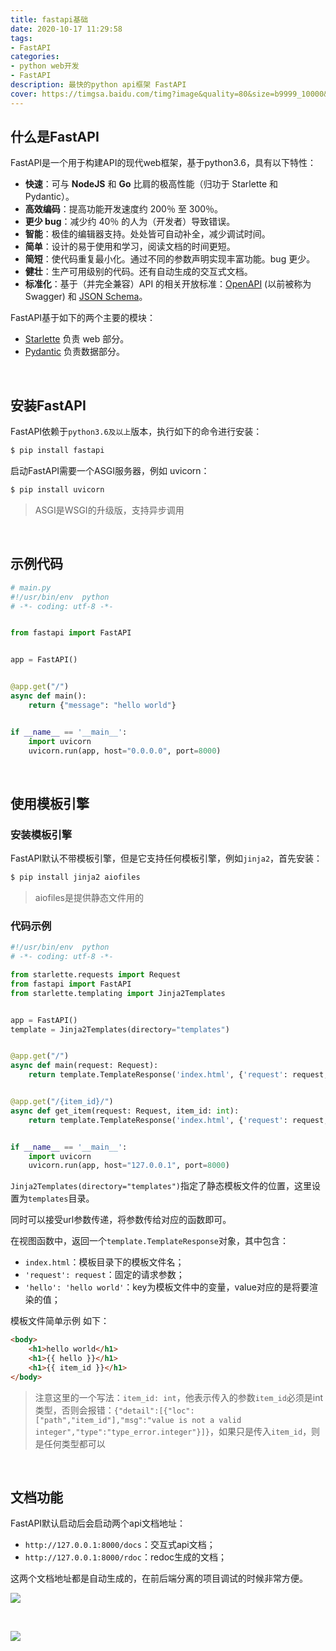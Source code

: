 ```yaml
---
title: fastapi基础
date: 2020-10-17 11:29:58
tags:
- FastAPI
categories:
- python web开发
- FastAPI
description: 最快的python api框架 FastAPI
cover: https://timgsa.baidu.com/timg?image&quality=80&size=b9999_10000&sec=1602915595596&di=305a7f05aac3fc9d47fb05cf130c2e63&imgtype=0&src=http%3A%2F%2Fimg-blog.csdnimg.cn%2F20200225165843487.png%3Fx-oss-process%3Dimage%2Fwatermark%2Ctype_ZmFuZ3poZW5naGVpdGk%2Cshadow_10%2Ctext_aHR0cHM6Ly9ibG9nLmNzZG4ubmV0L3UwMTM0MjE2Mjk%3D%2Csize_16%2Ccolor_FFFFFF%2Ct_70
---
```




## 什么是FastAPI

FastAPI是一个用于构建API的现代web框架，基于python3.6，具有以下特性：

- **快速**：可与 **NodeJS** 和 **Go** 比肩的极高性能（归功于 Starlette 和 Pydantic）。
- **高效编码**：提高功能开发速度约 200％ 至 300％。
- **更少 bug**：减少约 40％ 的人为（开发者）导致错误。
- **智能**：极佳的编辑器支持。处处皆可自动补全，减少调试时间。
- **简单**：设计的易于使用和学习，阅读文档的时间更短。
- **简短**：使代码重复最小化。通过不同的参数声明实现丰富功能。bug 更少。
- **健壮**：生产可用级别的代码。还有自动生成的交互式文档。
- **标准化**：基于（并完全兼容）API 的相关开放标准：[OpenAPI](https://github.com/OAI/OpenAPI-Specification) (以前被称为 Swagger) 和 [JSON Schema](http://json-schema.org/)。



FastAPI基于如下的两个主要的模块：

- [Starlette](https://www.starlette.io/) 负责 web 部分。
- [Pydantic](https://pydantic-docs.helpmanual.io/) 负责数据部分。



<br>



## 安装FastAPI

FastAPI依赖于`python3.6及以上`版本，执行如下的命令进行安装：

```bash
$ pip install fastapi
```



启动FastAPI需要一个ASGI服务器，例如 uvicorn：

```bash
$ pip install uvicorn
```



> ASGI是WSGI的升级版，支持异步调用

<br>



## 示例代码

```python
# main.py
#!/usr/bin/env  python
# -*- coding: utf-8 -*-


from fastapi import FastAPI


app = FastAPI()


@app.get("/")
async def main():
    return {"message": "hello world"}


if __name__ == '__main__':
    import uvicorn
    uvicorn.run(app, host="0.0.0.0", port=8000)
```



<br>



## 使用模板引擎



### 安装模板引擎

FastAPI默认不带模板引擎，但是它支持任何模板引擎，例如`jinja2`，首先安装：

```bash
$ pip install jinja2 aiofiles
```



> aiofiles是提供静态文件用的



### 代码示例

```python
#!/usr/bin/env  python
# -*- coding: utf-8 -*-

from starlette.requests import Request
from fastapi import FastAPI
from starlette.templating import Jinja2Templates


app = FastAPI()
template = Jinja2Templates(directory="templates")


@app.get("/")
async def main(request: Request):
    return template.TemplateResponse('index.html', {'request': request,'hello': 'hello world'})


@app.get("/{item_id}/")
async def get_item(request: Request, item_id: int):
    return template.TemplateResponse('index.html', {'request': request,'item_id': item_id})


if __name__ == '__main__':
    import uvicorn
    uvicorn.run(app, host="127.0.0.1", port=8000)
```



`Jinja2Templates(directory="templates")`指定了静态模板文件的位置，这里设置为`templates`目录。

同时可以接受url参数传递，将参数传给对应的函数即可。



在视图函数中，返回一个`template.TemplateResponse`对象，其中包含：

- `index.html`：模板目录下的模板文件名；
- `'request': request`：固定的请求参数；
- `'hello': 'hello world'`：key为模板文件中的变量，value对应的是将要渲染的值；



模板文件简单示例 如下：

```html
<body>
    <h1>hello world</h1>
    <h1>{{ hello }}</h1>
    <h1>{{ item_id }}</h1>
</body>
```



> 注意这里的一个写法：`item_id: int`，他表示传入的参数`item_id`必须是int类型，否则会报错：`{"detail":[{"loc":["path","item_id"],"msg":"value is not a valid integer","type":"type_error.integer"}]}`，如果只是传入`item_id`，则是任何类型都可以





<br>



## 文档功能

FastAPI默认启动后会启动两个api文档地址：

- `http://127.0.0.1:8000/docs`：交互式api文档；
- `http://127.0.0.1:8000/rdoc`：redoc生成的文档；



这两个文档地址都是自动生成的，在前后端分离的项目调试的时候非常方便。



![](docs.png)

<br>

![](redoc.png)